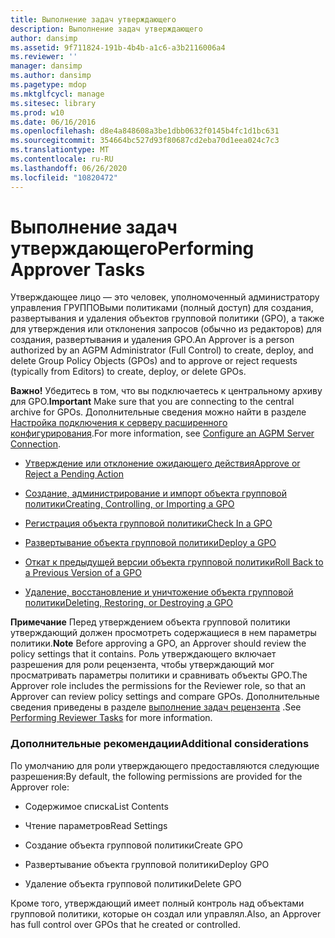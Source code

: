 ```yaml
---
title: Выполнение задач утверждающего
description: Выполнение задач утверждающего
author: dansimp
ms.assetid: 9f711824-191b-4b4b-a1c6-a3b2116006a4
ms.reviewer: ''
manager: dansimp
ms.author: dansimp
ms.pagetype: mdop
ms.mktglfcycl: manage
ms.sitesec: library
ms.prod: w10
ms.date: 06/16/2016
ms.openlocfilehash: d8e4a848608a3be1dbb0632f0145b4fc1d1bc631
ms.sourcegitcommit: 354664bc527d93f80687cd2eba70d1eea024c7c3
ms.translationtype: MT
ms.contentlocale: ru-RU
ms.lasthandoff: 06/26/2020
ms.locfileid: "10820472"
---
```

# <span data-ttu-id="33460-103">Выполнение задач утверждающего</span><span class="sxs-lookup"><span data-stu-id="33460-103">Performing Approver Tasks</span></span>


<span data-ttu-id="33460-104">Утверждающее лицо — это человек, уполномоченный администратору управления ГРУППОВыми политиками (полный доступ) для создания, развертывания и удаления объектов групповой политики (GPO), а также для утверждения или отклонения запросов (обычно из редакторов) для создания, развертывания и удаления GPO.</span><span class="sxs-lookup"><span data-stu-id="33460-104">An Approver is a person authorized by an AGPM Administrator (Full Control) to create, deploy, and delete Group Policy Objects (GPOs) and to approve or reject requests (typically from Editors) to create, deploy, or delete GPOs.</span></span>

<span data-ttu-id="33460-105">**Важно!**  Убедитесь в том, что вы подключаетесь к центральному архиву для GPO.</span><span class="sxs-lookup"><span data-stu-id="33460-105">**Important** Make sure that you are connecting to the central archive for GPOs.</span></span> <span data-ttu-id="33460-106">Дополнительные сведения можно найти в разделе [Настройка подключения к серверу расширенного конфигурирования](configure-an-agpm-server-connection-reviewer-agpm30ops.md).</span><span class="sxs-lookup"><span data-stu-id="33460-106">For more information, see [Configure an AGPM Server Connection](configure-an-agpm-server-connection-reviewer-agpm30ops.md).</span></span>

 

-   [<span data-ttu-id="33460-107">Утверждение или отклонение ожидающего действия</span><span class="sxs-lookup"><span data-stu-id="33460-107">Approve or Reject a Pending Action</span></span>](approve-or-reject-a-pending-action-agpm30ops.md)

-   [<span data-ttu-id="33460-108">Создание, администрирование и импорт объекта групповой политики</span><span class="sxs-lookup"><span data-stu-id="33460-108">Creating, Controlling, or Importing a GPO</span></span>](creating-controlling-or-importing-a-gpo-editor-agpm30ops.md)

-   [<span data-ttu-id="33460-109">Регистрация объекта групповой политики</span><span class="sxs-lookup"><span data-stu-id="33460-109">Check In a GPO</span></span>](check-in-a-gpo-agpm30ops.md)

-   [<span data-ttu-id="33460-110">Развертывание объекта групповой политики</span><span class="sxs-lookup"><span data-stu-id="33460-110">Deploy a GPO</span></span>](deploy-a-gpo-agpm30ops.md)

-   [<span data-ttu-id="33460-111">Откат к предыдущей версии объекта групповой политики</span><span class="sxs-lookup"><span data-stu-id="33460-111">Roll Back to a Previous Version of a GPO</span></span>](roll-back-to-a-previous-version-of-a-gpo-agpm30ops.md)

-   [<span data-ttu-id="33460-112">Удаление, восстановление и уничтожение объекта групповой политики</span><span class="sxs-lookup"><span data-stu-id="33460-112">Deleting, Restoring, or Destroying a GPO</span></span>](deleting-restoring-or-destroying-a-gpo-agpm30ops.md)

<span data-ttu-id="33460-113">**Примечание**  Перед утверждением объекта групповой политики утверждающий должен просмотреть содержащиеся в нем параметры политики.</span><span class="sxs-lookup"><span data-stu-id="33460-113">**Note** Before approving a GPO, an Approver should review the policy settings that it contains.</span></span> <span data-ttu-id="33460-114">Роль утверждающего включает разрешения для роли рецензента, чтобы утверждающий мог просматривать параметры политики и сравнивать объекты GPO.</span><span class="sxs-lookup"><span data-stu-id="33460-114">The Approver role includes the permissions for the Reviewer role, so that an Approver can review policy settings and compare GPOs.</span></span> <span data-ttu-id="33460-115">Дополнительные сведения приведены в разделе [выполнение задач рецензента](performing-reviewer-tasks-agpm30ops.md) .</span><span class="sxs-lookup"><span data-stu-id="33460-115">See [Performing Reviewer Tasks](performing-reviewer-tasks-agpm30ops.md) for more information.</span></span>

 

### <span data-ttu-id="33460-116">Дополнительные рекомендации</span><span class="sxs-lookup"><span data-stu-id="33460-116">Additional considerations</span></span>

<span data-ttu-id="33460-117">По умолчанию для роли утверждающего предоставляются следующие разрешения:</span><span class="sxs-lookup"><span data-stu-id="33460-117">By default, the following permissions are provided for the Approver role:</span></span>

-   <span data-ttu-id="33460-118">Содержимое списка</span><span class="sxs-lookup"><span data-stu-id="33460-118">List Contents</span></span>

-   <span data-ttu-id="33460-119">Чтение параметров</span><span class="sxs-lookup"><span data-stu-id="33460-119">Read Settings</span></span>

-   <span data-ttu-id="33460-120">Создание объекта групповой политики</span><span class="sxs-lookup"><span data-stu-id="33460-120">Create GPO</span></span>

-   <span data-ttu-id="33460-121">Развертывание объекта групповой политики</span><span class="sxs-lookup"><span data-stu-id="33460-121">Deploy GPO</span></span>

-   <span data-ttu-id="33460-122">Удаление объекта групповой политики</span><span class="sxs-lookup"><span data-stu-id="33460-122">Delete GPO</span></span>

<span data-ttu-id="33460-123">Кроме того, утверждающий имеет полный контроль над объектами групповой политики, которые он создал или управлял.</span><span class="sxs-lookup"><span data-stu-id="33460-123">Also, an Approver has full control over GPOs that he created or controlled.</span></span>

 

 






